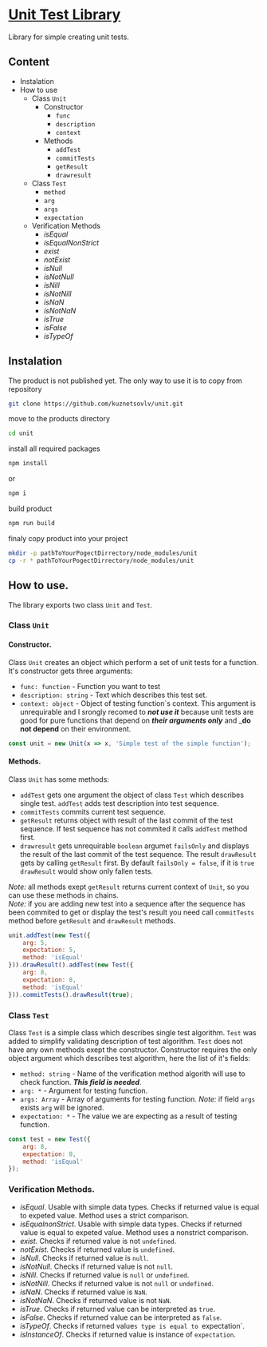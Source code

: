 # [Unit Test Library](https://github.com/kuznetsovlv/unit "Unit Test Library on gitHub")

Library for simple creating unit tests.

## Content
- Instalation
- How to use
	- Class `Unit`
		* Constructor
			* `func`
			* `description`
			* `context`
		* Methods
			* `addTest`
			* `commitTests`
			* `getResult`
			* `drawresult`
	- Class `Test`
		* `method`
		* `arg`
		* `args`
		* `expectation`
	- Verification Methods
		* _isEqual_
		* _isEqualNonStrict_
		* _exist_
		* _notExist_
		* _isNull_
		* _isNotNull_
		* _isNill_
		* _isNotNill_
		* _isNaN_
		* _isNotNaN_
		* _isTrue_
		* _isFalse_
		* _isTypeOf_

## Instalation
The product is not published yet. The only way to use it is to copy from repository
```bash
git clone https://github.com/kuznetsovlv/unit.git
```
move to the products directory
```bash
cd unit
```
install all required packages
```bash
npm install
```
or
```bash
npm i
```
build product
```bash
npm run build
```
finaly copy product into your project
```bash
mkdir -p pathToYourPogectDirrectory/node_modules/unit
cp -r * pathToYourPogectDirrectory/node_modules/unit
```

## How to use.
The library exports two class `Unit` and `Test`.

### Class `Unit`
#### Constructor.
Class `Unit` creates an object which perform a set of unit tests for a function. It's constructor gets three arguments:
* `func: function` - Function you want to test
* `description: string` - Text which describes this test set.
* `context: object` - Object of testing function`s context. This argument is unrequirable and I srongly recomed to ___not use it___ because unit tests are good for pure functions that depend on ___their arguments only___ and ___do not depend__ on their environment.
```javascript
const unit = new Unit(x => x, 'Simple test of the simple function');
```

#### Methods.
Class `Unit` has some methods:
* `addTest` gets one argument the object of class `Test` which describes single test. `addTest` adds test description into test sequence.
* `commitTests` commits current test sequence.
* `getResult` returns object with result of the last commit of the test sequence. If test sequence has not commited it calls `addTest` method first.
* `drawresult` gets unrequirable `boolean` argumet `failsOnly` and displays the result of the last commit of the test sequence. The result `drawResult` gets by calling `getResult` first. By default `failsOnly = false`, if it is `true` `drawResult` would show only fallen tests.

_Note:_ all methods exept `getResult` returns current context of `Unit`, so you can use these methods in chains.  
_Note:_ if you are adding new test into a sequence after the sequence has been commited to get or display the test's result you need call `commitTests` method before `getResult` and  `drawResult` methods.
```javascript
unit.addTest(new Test({
	arg: 5,
	expectation: 5,
	method: 'isEqual'
})).drawResult().addTest(new Test({
	arg: 8,
	expectation: 8,
	method: 'isEqual'
})).commitTests().drawResult(true);
```

### Class `Test`
Class `Test` is a simple class which describes single test algorithm. `Test` was added to simplify validating description of test algorithm. `Test` does not have any own methods exept the constructor. Constructor requires the only object argument which describes test algorithm, here the list of it's fields:
* `method: string` - Name of the verification method algorith will use to check function. ___This field is needed___.
* `arg: *` - Argument for testing function.
* `args: Array` - Array of arguments for testing function. _Note:_ if field `args` exists `arg` will be ignored.
* `expectation: *` - The value we are expecting as a result of testing function.
```javascript
const test = new Test({
	arg: 8,
	expectation: 8,
	method: 'isEqual'
});
```

### Verification Methods.
* _isEqual_. Usable with simple data types. Checks if returned value is equal to expeted value. Method uses a strict comparison.
* _isEqualnonStrict_. Usable with simple data types. Checks if returned value is equal to expeted value. Method uses a nonstrict comparison.
* _exist_. Checks if returned value is not `undefined`.
* _notExist_. Checks if returned value is `undefined`.
* _isNull_. Checks if returned value is `null`.
* _isNotNull_. Checks if returned value is not `null`.
* _isNill_. Checks if returned value is `null` or `undefined`.
* _isNotNill_. Checks if returned value is not `null` or `undefined`.
* _isNaN_. Checks if returned value is `NaN`.
* _isNotNaN_. Checks if returned value is not `NaN`.
* _isTrue_. Checks if returned value can be interpreted as `true`.
* _isFalse_. Checks if returned value can be interpreted as `false`.
* _isTypeOf_. Checks if returned value`s type is equal to `expectation`.
* _isInstanceOf_. Checks if returned value is instance of `expectation`.
